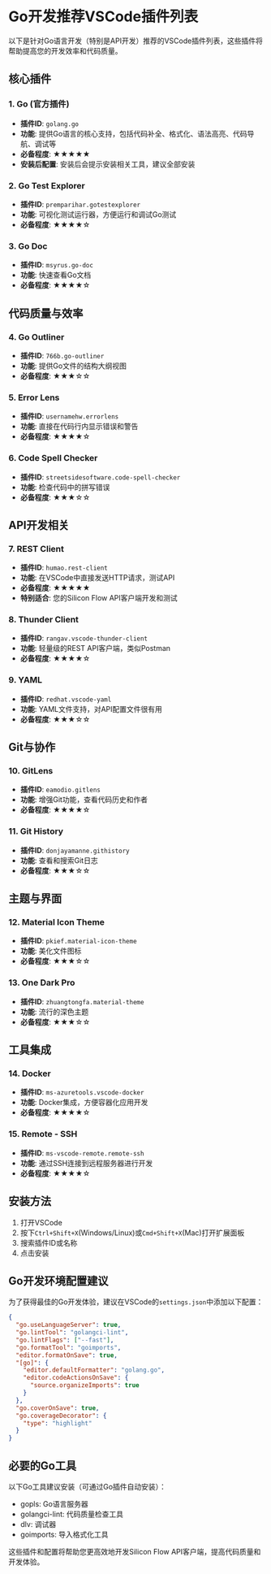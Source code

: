 # Go开发推荐VSCode插件列表

以下是针对Go语言开发（特别是API开发）推荐的VSCode插件列表，这些插件将帮助提高您的开发效率和代码质量。

## 核心插件

### 1. Go (官方插件)
- **插件ID**: `golang.go`
- **功能**: 提供Go语言的核心支持，包括代码补全、格式化、语法高亮、代码导航、调试等
- **必备程度**: ★★★★★
- **安装后配置**: 安装后会提示安装相关工具，建议全部安装

### 2. Go Test Explorer
- **插件ID**: `premparihar.gotestexplorer`
- **功能**: 可视化测试运行器，方便运行和调试Go测试
- **必备程度**: ★★★★☆

### 3. Go Doc
- **插件ID**: `msyrus.go-doc`
- **功能**: 快速查看Go文档
- **必备程度**: ★★★★☆

## 代码质量与效率

### 4. Go Outliner
- **插件ID**: `766b.go-outliner`
- **功能**: 提供Go文件的结构大纲视图
- **必备程度**: ★★★☆☆

### 5. Error Lens
- **插件ID**: `usernamehw.errorlens`
- **功能**: 直接在代码行内显示错误和警告
- **必备程度**: ★★★★☆

### 6. Code Spell Checker
- **插件ID**: `streetsidesoftware.code-spell-checker`
- **功能**: 检查代码中的拼写错误
- **必备程度**: ★★★☆☆

## API开发相关

### 7. REST Client
- **插件ID**: `humao.rest-client`
- **功能**: 在VSCode中直接发送HTTP请求，测试API
- **必备程度**: ★★★★★
- **特别适合**: 您的Silicon Flow API客户端开发和测试

### 8. Thunder Client
- **插件ID**: `rangav.vscode-thunder-client`
- **功能**: 轻量级的REST API客户端，类似Postman
- **必备程度**: ★★★★☆

### 9. YAML
- **插件ID**: `redhat.vscode-yaml`
- **功能**: YAML文件支持，对API配置文件很有用
- **必备程度**: ★★★☆☆

## Git与协作

### 10. GitLens
- **插件ID**: `eamodio.gitlens`
- **功能**: 增强Git功能，查看代码历史和作者
- **必备程度**: ★★★★☆

### 11. Git History
- **插件ID**: `donjayamanne.githistory`
- **功能**: 查看和搜索Git日志
- **必备程度**: ★★★☆☆

## 主题与界面

### 12. Material Icon Theme
- **插件ID**: `pkief.material-icon-theme`
- **功能**: 美化文件图标
- **必备程度**: ★★★☆☆

### 13. One Dark Pro
- **插件ID**: `zhuangtongfa.material-theme`
- **功能**: 流行的深色主题
- **必备程度**: ★★★☆☆

## 工具集成

### 14. Docker
- **插件ID**: `ms-azuretools.vscode-docker`
- **功能**: Docker集成，方便容器化应用开发
- **必备程度**: ★★★★☆

### 15. Remote - SSH
- **插件ID**: `ms-vscode-remote.remote-ssh`
- **功能**: 通过SSH连接到远程服务器进行开发
- **必备程度**: ★★★★☆

## 安装方法

1. 打开VSCode
2. 按下`Ctrl+Shift+X`(Windows/Linux)或`Cmd+Shift+X`(Mac)打开扩展面板
3. 搜索插件ID或名称
4. 点击安装

## Go开发环境配置建议

为了获得最佳的Go开发体验，建议在VSCode的`settings.json`中添加以下配置：

```json
{
  "go.useLanguageServer": true,
  "go.lintTool": "golangci-lint",
  "go.lintFlags": ["--fast"],
  "go.formatTool": "goimports",
  "editor.formatOnSave": true,
  "[go]": {
    "editor.defaultFormatter": "golang.go",
    "editor.codeActionsOnSave": {
      "source.organizeImports": true
    }
  },
  "go.coverOnSave": true,
  "go.coverageDecorator": {
    "type": "highlight"
  }
}
```

## 必要的Go工具

以下Go工具建议安装（可通过Go插件自动安装）：

- gopls: Go语言服务器
- golangci-lint: 代码质量检查工具
- dlv: 调试器
- goimports: 导入格式化工具

这些插件和配置将帮助您更高效地开发Silicon Flow API客户端，提高代码质量和开发体验。